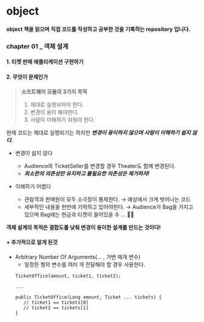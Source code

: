 # object
#### object 책을 읽으며 직접 코드를 작성하고 공부한 것을 기록하는  repository 입니다.


### chapter 01 _ 객체 설계
#### 1. 티켓 판매 애플리케이션 구현하기
#### 2. 무엇이 문제인가

> **소프트웨어 모듈의 3가지 목적**
>  1. 제대로 실행되어야 한다.
>  2. 변경이 용이 해야한다.
>  3. 사람이 이해하기 쉬워야 한다.

현재 코드는 제대로 실행되기는 하지만 _**변경이 용이하지 않으며 사람이 이해하기 쉽지 않다**_.

* 변경이 쉽지 않다   
  * Audience와 TicketSeller를 변경할 경우 Theater도 함께 변경된다.
  * _**최소한의 의존성만 유지하고 불필요한 의존성은 제거하자!**_

* 이해하기 어렵다    
  * 관람객과 판매원이 모두 소극장이 통제한다. → 예상에서 크게 벗어나는 코드
  * 세부적인 내용을 한번에 기억하고 있어야한다. → Audience가 Bag을 가지고 있으며 Bag에는 현금과 티켓이 들어있을 수 ... 😮‍💨

**객체 설계의 목적은 결합도를 낮춰 변경이 용이한 설계를 만드는 것이다!**



#### + 추가적으로 알게 된것
* Arbitrary Number Of Arguments(... , 가변 매개 변수)
  - 일정한 형의 변수를 여러 개 전달해야 할 경우 사용한다.
  ```
  TicketOffice(amount, ticket1, ticket2);
  
  ...
  
  public TicketOffice(Long amount, Ticket ... tickets) {
     // ticket1 == tickets[0]
     // ticket2 == tickets[1]
  }
  ```

